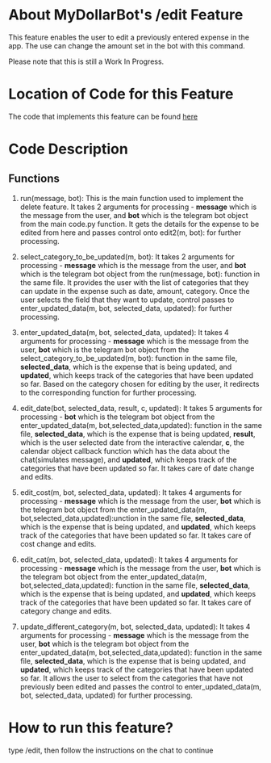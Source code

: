 # About MyDollarBot's /edit Feature
This feature enables the user to edit a previously entered expense in the app. The use can change the amount set in the bot with this command. 

Please note that this is still a Work In Progress.

# Location of Code for this Feature
The code that implements this feature can be found [here](https://github.com/KoruptTinker/DollarBot/blob/main/code/edit.py)

# Code Description
## Functions

1. run(message, bot):
This is the main function used to implement the delete feature. It takes 2 arguments for processing - **message** which is the message from the user, and **bot** which is the telegram bot object from the main code.py function. It gets the details for the expense to be edited from here and passes control onto edit2(m, bot): for further processing.

2. select_category_to_be_updated(m, bot):
It takes 2 arguments for processing - **message** which is the message from the user, and **bot** which is the telegram bot object from the  run(message, bot): function in the same file. It provides the user with the list of categories that they can update in the expense such as date, amount, category. Once the user selects the field that they want to update, control passes to enter_updated_data(m, bot, selected_data, updated): for further processing.

3. enter_updated_data(m, bot, selected_data, updated):
It takes 4 arguments for processing - **message** which is the message from the user, **bot** which is the telegram bot object from the select_category_to_be_updated(m, bot): function in the same file, **selected_data**, which is the expense that is being updated, and **updated**, which keeps track of the categories that have been updated so far. Based on the category chosen for editing by the user, it redirects to the corresponding function for further processing.

4. edit_date(bot, selected_data, result, c, updated):
It takes 5 arguments for processing - **bot** which is the telegram bot object from the enter_updated_data(m, bot,selected_data,updated): function in the same file, **selected_data**, which is the expense that is being updated, **result**, which is the user selected date from the interactive calendar, **c**, the calendar object callback function which has the data about the chat(simulates message), and **updated**, which keeps track of the categories that have been updated so far. It takes care of date change and edits.

5. edit_cost(m, bot, selected_data, updated):
It takes 4 arguments for processing - **message** which is the message from the user, **bot** which is the telegram bot object from the  enter_updated_data(m, bot,selected_data,updated):unction in the same file, **selected_data**, which is the expense that is being updated, and **updated**, which keeps track of the categories that have been updated so far. It takes care of cost change and edits.

6. edit_cat(m, bot, selected_data, updated):
It takes 4 arguments for processing - **message** which is the message from the user, **bot** which is the telegram bot object from the enter_updated_data(m, bot,selected_data,updated): function in the same file, **selected_data**, which is the expense that is being updated, and **updated**, which keeps track of the categories that have been updated so far. It takes care of category change and edits.

7. update_different_category(m, bot, selected_data, updated):
It takes 4 arguments for processing - **message** which is the message from the user, **bot** which is the telegram bot object from the enter_updated_data(m, bot,selected_data,updated): function in the same file, **selected_data**, which is the expense that is being updated, and **updated**, which keeps track of the categories that have been updated so far. It allows the user to select from the categories that have not previously been edited and passes the control to enter_updated_data(m, bot, selected_data, updated) for further processing.

# How to run this feature?
type /edit, then follow the instructions on the chat to continue 